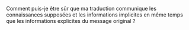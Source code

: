 Comment puis-je être sûr que ma traduction communique les connaissances supposées et les informations implicites en même temps que les informations explicites du message original ?